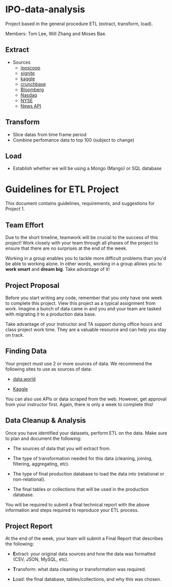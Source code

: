 # IPO-data-analysis

Project based in the general procedure ETL (extract, transform, load). 

Members: Tom Lee, Will Zhang and Moses Bae. 


## Extract

* Sources
    * [iposcoop](https://www.iposcoop.com/)
    * [xignite](https://www.xignite.com/)
    * [kaggle](https://www.kaggle.com/)
    * [crunchbase](https://www.crunchbase.com/)
    * [Bloomberg](https://www.bloomberg.com/)
    * [Nasdaq](https://www.nasdaq.com/)
    * [NYSE](https://www.nyse.com/index)
    * [News API](https://newsapi.org/docs/get-started#search)
  

## Transform

* Slice datas from time frame period 
* Combine perfomance data to top 100 (subject to change)

## Load

* Establish whether we will be using a Mongo (Mango) or SQL database

# Guidelines for ETL Project

This document contains guidelines, requirements, and suggestions for Project 1.

## Team Effort

Due to the short timeline, teamwork will be crucial to the success of this project! Work closely with your team through all phases of the project to ensure that there are no surprises at the end of the week.

Working in a group enables you to tackle more difficult problems than you'd be able to working alone. In other words, working in a group allows you to **work smart** and **dream big**. Take advantage of it!

## Project Proposal

Before you start writing any code, remember that you only have one week to complete this project. View this project as a typical assignment from work. Imagine a bunch of data came in and you and your team are tasked with migrating it to a production data base.

Take advantage of your Instructor and TA support during office hours and class project work time. They are a valuable resource and can help you stay on track.

## Finding Data

Your project must use 2 or more sources of data. We recommend the following sites to use as sources of data:

* [data.world](https://data.world/)

* [Kaggle](https://www.kaggle.com/)

You can also use APIs or data scraped from the web. However, get approval from your instructor first. Again, there is only a week to complete this!

## Data Cleanup & Analysis

Once you have identified your datasets, perform ETL on the data. Make sure to plan and document the following:

* The sources of data that you will extract from.

* The type of transformation needed for this data (cleaning, joining, filtering, aggregating, etc).

* The type of final production database to load the data into (relational or non-relational).

* The final tables or collections that will be used in the production database.

You will be required to submit a final technical report with the above information and steps required to reproduce your ETL process.

## Project Report

At the end of the week, your team will submit a Final Report that describes the following:

* **E**xtract: your original data sources and how the data was formatted (CSV, JSON, MySQL, etc).

* **T**ransform: what data cleaning or transformation was required.

* **L**oad: the final database, tables/collections, and why this was chosen.
